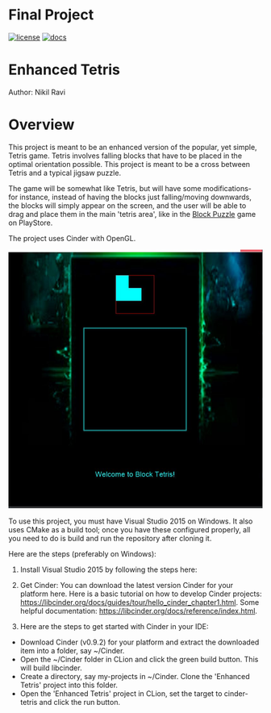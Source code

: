 # Final Project

[![license](https://img.shields.io/badge/license-MIT-green)](LICENSE)
[![docs](https://img.shields.io/badge/docs-yes-brightgreen)](docs/README.md)

# Enhanced Tetris

Author: Nikil Ravi

# Overview

This project is meant to be an enhanced version of the popular, yet simple, Tetris game. Tetris involves falling blocks that have to be placed in the optimal orientation possible. This project is meant to be a cross between Tetris and a typical jigsaw puzzle.

The game will be somewhat like Tetris, but will have some modifications- for instance, instead of having the blocks just falling/moving downwards, the blocks will simply appear on the screen, and the user will be able to drag and place them in the main 'tetris area', like in the [Block Puzzle](https://play.google.com/store/apps/details?id=game.puzzle.blockpuzzle&hl=en_US) game on PlayStore.

The project uses Cinder with OpenGL.

![Enhanced Tetris' UI](assets/enhancedtetris.JPG)

To use this project, you must have Visual Studio 2015 on Windows. It also uses CMake as a build tool; once you have these configured properly, all you need to do is build and run the repository after cloning it.

Here are the steps (preferably on Windows):

1) Install Visual Studio 2015 by following the steps here: 

2) Get Cinder: You can download the latest version Cinder for your platform here.
Here is a basic tutorial on how to develop Cinder projects: https://libcinder.org/docs/guides/tour/hello_cinder_chapter1.html.
Some helpful documentation: https://libcinder.org/docs/reference/index.html.

3) Here are the steps to get started with Cinder in your IDE:
- Download Cinder (v0.9.2) for your platform and extract the downloaded item into a folder, say ~/Cinder.
- Open the ~/Cinder folder in CLion and click the green build button. This will build libcinder.
- Create a directory, say my-projects in ~/Cinder. Clone the 'Enhanced Tetris' project into this folder.
- Open the 'Enhanced Tetris' project in CLion, set the target to cinder-tetris and click the run button.




